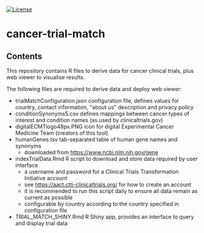 [![License](https://img.shields.io/badge/License-GPL%203.0-green)](https://opensource.org/licenses/GPL-3.0)

# cancer-trial-match  
  
## Contents
  
This repository contains R files to derive data for cancer clinical trials, plus web viewer to visualise results.  
  
The following files are required to derive data and deploy web viewer:  
* trialMatchConfiguration.json	configuration file, defines values for country, contact information, "about us" description and privacy policy  
* conditionSynonyms5.csv  	defines mappings between cancer types of interest and condition names (as used by clinicaltrials.gov)  
* digitalECMTlogo48px.PNG	icon for digital Experimental Cancer Medicine Team (creators of this tool)  
* humanGenes.tsv		tab-separated table of human gene names and synonyms  
	* downloaded from https://www.ncbi.nlm.nih.gov/gene  
* indexTrialData.Rmd		R script to download and store data required by user interface  
	* a username and password for a Clinical Trials Transformation Initiative account
	* see https://aact.ctti-clinicaltrials.org/ for how to create an account  
	* it is recommended to run this script daily to ensure all data remain as current as possible  
	* configurable by country according to the country specified in configuration file  
* TRIAL_MATCH_SHINY.Rmd		R Shiny app, provides an interface to query and display trial data  

